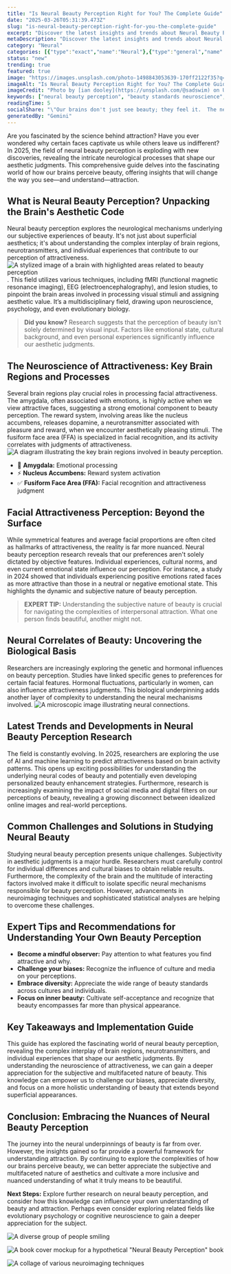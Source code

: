 ```yaml
---
title: "Is Neural Beauty Perception Right for You? The Complete Guide"
date: "2025-03-26T05:31:39.473Z"
slug: "is-neural-beauty-perception-right-for-you-the-complete-guide"
excerpt: "Discover the latest insights and trends about Neural Beauty Perception. This comprehensive guide covers everything you need to know about Neural Beauty Perception in 2025."
metaDescription: "Discover the latest insights and trends about Neural Beauty Perception. This comprehensive guide covers everything you need to know about Neural Beauty Per..."
category: "Neural"
categories: [{"type":"exact","name":"Neural"},{"type":"general","name":"Cognitive Science"},{"type":"medium","name":"Perception Psychology"},{"type":"specific","name":"Facial Aesthetics"},{"type":"niche","name":"Symmetry Analysis"}]
status: "new"
trending: true
featured: true
image: "https://images.unsplash.com/photo-1498843053639-170ff2122f35?q=85&w=1200&fit=max&fm=webp&auto=compress"
imageAlt: "Is Neural Beauty Perception Right for You? The Complete Guide"
imageCredit: "Photo by [ian dooley](https://unsplash.com/@sadswim) on Unsplash"
keywords: ["neural beauty perception", "beauty standards neuroscience", "brain and beauty", "what is neural beauty", "neuroscience of attractiveness", "facial attractiveness perception", "neural correlates of beauty", "buy neural beauty book", "neural beauty perception research", "how brain perceives beauty"]
readingTime: 5
socialShare: "\"Our brains don't just see beauty; they feel it.  The neuroscience of attractiveness reveals a complex interplay of emotion, reward, and personal experience, shaping what we find beautiful.\""
generatedBy: "Gemini"
---
```




Are you fascinated by the science behind attraction?  Have you ever wondered why certain faces captivate us while others leave us indifferent?  In 2025, the field of neural beauty perception is exploding with new discoveries, revealing the intricate neurological processes that shape our aesthetic judgments. This comprehensive guide delves into the fascinating world of how our brains perceive beauty, offering insights that will change the way you see—and understand—attraction.

## What is Neural Beauty Perception? Unpacking the Brain's Aesthetic Code

Neural beauty perception explores the neurological mechanisms underlying our subjective experiences of beauty. It's not just about superficial aesthetics; it's about understanding the complex interplay of brain regions, neurotransmitters, and individual experiences that contribute to our perception of attractiveness. ![A stylized image of a brain with highlighted areas related to beauty perception](https://images.unsplash.com/photo-1603274737277-f43f54446c7b?q=85&w=1200&fit=max&fm=webp&auto=compress).  This field utilizes various techniques, including fMRI (functional magnetic resonance imaging), EEG (electroencephalography), and lesion studies, to pinpoint the brain areas involved in processing visual stimuli and assigning aesthetic value.  It’s a multidisciplinary field, drawing upon neuroscience, psychology, and even evolutionary biology.

> **Did you know?** Research suggests that the perception of beauty isn't solely determined by visual input. Factors like emotional state, cultural background, and even personal experiences significantly influence our aesthetic judgments.

## The Neuroscience of Attractiveness: Key Brain Regions and Processes

Several brain regions play crucial roles in processing facial attractiveness. The amygdala, often associated with emotions, is highly active when we view attractive faces, suggesting a strong emotional component to beauty perception.  The reward system, involving areas like the nucleus accumbens, releases dopamine, a neurotransmitter associated with pleasure and reward, when we encounter aesthetically pleasing stimuli.  The fusiform face area (FFA) is specialized in facial recognition, and its activity correlates with judgments of attractiveness. ![A diagram illustrating the key brain regions involved in beauty perception](https://images.unsplash.com/photo-1498843053639-170ff2122f35?q=85&w=1200&fit=max&fm=webp&auto=compress).

* 🔑 **Amygdala:** Emotional processing
* ⚡ **Nucleus Accumbens:** Reward system activation
* ✅ **Fusiform Face Area (FFA):** Facial recognition and attractiveness judgment

## Facial Attractiveness Perception: Beyond the Surface

While symmetrical features and average facial proportions are often cited as hallmarks of attractiveness, the reality is far more nuanced.  Neural beauty perception research reveals that our preferences aren't solely dictated by objective features. Individual experiences, cultural norms, and even current emotional state influence our perception.  For instance, a study in 2024 showed that individuals experiencing positive emotions rated faces as more attractive than those in a neutral or negative emotional state. This highlights the dynamic and subjective nature of beauty perception.

> **EXPERT TIP:** Understanding the subjective nature of beauty is crucial for navigating the complexities of interpersonal attraction.  What one person finds beautiful, another might not.

## Neural Correlates of Beauty: Uncovering the Biological Basis

Researchers are increasingly exploring the genetic and hormonal influences on beauty perception.  Studies have linked specific genes to preferences for certain facial features.  Hormonal fluctuations, particularly in women, can also influence attractiveness judgments.  This biological underpinning adds another layer of complexity to understanding the neural mechanisms involved.  ![A microscopic image illustrating neural connections](https://images.unsplash.com/photo-1487412912498-0447578fcca8?q=85&w=1200&fit=max&fm=webp&auto=compress).

## Latest Trends and Developments in Neural Beauty Perception Research

The field is constantly evolving.  In 2025, researchers are exploring the use of AI and machine learning to predict attractiveness based on brain activity patterns. This opens up exciting possibilities for understanding the underlying neural codes of beauty and potentially even developing personalized beauty enhancement strategies.  Furthermore, research is increasingly examining the impact of social media and digital filters on our perceptions of beauty, revealing a growing disconnect between idealized online images and real-world perceptions.

## Common Challenges and Solutions in Studying Neural Beauty

Studying neural beauty perception presents unique challenges.  Subjectivity in aesthetic judgments is a major hurdle.  Researchers must carefully control for individual differences and cultural biases to obtain reliable results.  Furthermore, the complexity of the brain and the multitude of interacting factors involved make it difficult to isolate specific neural mechanisms responsible for beauty perception.  However, advancements in neuroimaging techniques and sophisticated statistical analyses are helping to overcome these challenges.

## Expert Tips and Recommendations for Understanding Your Own Beauty Perception

* **Become a mindful observer:** Pay attention to what features you find attractive and why.
* **Challenge your biases:**  Recognize the influence of culture and media on your perceptions.
* **Embrace diversity:** Appreciate the wide range of beauty standards across cultures and individuals.
* **Focus on inner beauty:** Cultivate self-acceptance and recognize that beauty encompasses far more than physical appearance.

## Key Takeaways and Implementation Guide

This guide has explored the fascinating world of neural beauty perception, revealing the complex interplay of brain regions, neurotransmitters, and individual experiences that shape our aesthetic judgments.  By understanding the neuroscience of attractiveness, we can gain a deeper appreciation for the subjective and multifaceted nature of beauty.  This knowledge can empower us to challenge our biases, appreciate diversity, and focus on a more holistic understanding of beauty that extends beyond superficial appearances.

## Conclusion: Embracing the Nuances of Neural Beauty Perception

The journey into the neural underpinnings of beauty is far from over.  However, the insights gained so far provide a powerful framework for understanding attraction.  By continuing to explore the complexities of how our brains perceive beauty, we can better appreciate the subjective and multifaceted nature of aesthetics and cultivate a more inclusive and nuanced understanding of what it truly means to be beautiful.

**Next Steps:**  Explore further research on neural beauty perception, and consider how this knowledge can influence your own understanding of beauty and attraction.  Perhaps even consider exploring related fields like evolutionary psychology or cognitive neuroscience to gain a deeper appreciation for the subject.

![A diverse group of people smiling](https://images.unsplash.com/photo-1506003094589-53954a26283f?q=85&w=1200&fit=max&fm=webp&auto=compress)

![A book cover mockup for a hypothetical "Neural Beauty Perception" book](https://images.unsplash.com/photo-1526045478516-99145907023c?q=85&w=1200&fit=max&fm=webp&auto=compress)

![A collage of various neuroimaging techniques](https://images.unsplash.com/photo-1453761816053-ed5ba727b5b7?q=85&w=1200&fit=max&fm=webp&auto=compress)
